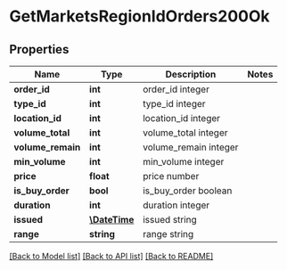# GetMarketsRegionIdOrders200Ok

## Properties
Name | Type | Description | Notes
------------ | ------------- | ------------- | -------------
**order_id** | **int** | order_id integer | 
**type_id** | **int** | type_id integer | 
**location_id** | **int** | location_id integer | 
**volume_total** | **int** | volume_total integer | 
**volume_remain** | **int** | volume_remain integer | 
**min_volume** | **int** | min_volume integer | 
**price** | **float** | price number | 
**is_buy_order** | **bool** | is_buy_order boolean | 
**duration** | **int** | duration integer | 
**issued** | [**\DateTime**](\DateTime.md) | issued string | 
**range** | **string** | range string | 

[[Back to Model list]](../README.md#documentation-for-models) [[Back to API list]](../README.md#documentation-for-api-endpoints) [[Back to README]](../README.md)


